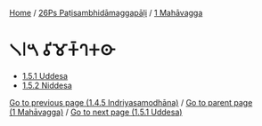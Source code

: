 
[Home](/) / [26Ps Paṭisambhidāmaggapāḷi](../../26Ps.md) / [1 Mahāvagga](../1.md)

# 𑁧𑁇𑁫 𑀯𑀺𑀫𑁄𑀓𑁆𑀔𑀓𑀣𑀸

* [1.5.1 Uddesa](1.5/1.5.1.md)
* [1.5.2 Niddesa](1.5/1.5.2.md)

[Go to previous page (1.4.5 Indriyasamodhāna)](1.4/1.4.5.md) / [Go to parent page (1 Mahāvagga)](../1.md) / [Go to next page (1.5.1 Uddesa)](1.5/1.5.1.md)


